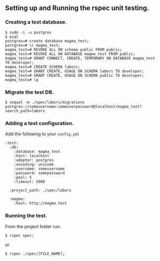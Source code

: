 ## Setting up and Running the rspec unit testing.

### Creating a test database.

```
$ sudo -i -u postgres
$ psql
postgres=# create database magma_test;
postgres=# \c magma_test;
magma_test=# REVOKE ALL ON schema public FROM public;
magma_test=# REVOKE ALL ON DATABASE magma_test FROM public;
magma_test=# GRANT CONNECT, CREATE, TEMPORARY ON DATABASE magma_test TO developer;
magma_test=# CREATE SCHEMA labors;
magma_test=# GRANT CREATE, USAGE ON SCHEMA labors TO developer;
magma_test=# GRANT CREATE, USAGE ON SCHEMA public TO developer;
magma_test=# \q
```

### Migrate the test DB.

`$ sequel -m ./spec/labors/migrations postgres://someusername:someuserpassword@localhost/magma_test?search_path=labors`

### Adding a test configuration.

Add the following to your `config.yml`
```
:test:
  :db:
    :database: magma_test
    :host: localhost
    :adapter: postgres
    :encoding: unicode
    :username: someusername
    :password: somepassword
    :pool: 5
    :timeout: 5000

  :project_path: ./spec/labors

  :magma:
    :host: http://magma.test
```

### Running the test.

From the project folder run:

`$ rspec spec;`

or

`$ rspec ./spec/[FILE_NAME];`
